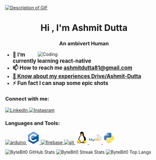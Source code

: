 [![Description of GIF](https://i.pinimg.com/originals/80/6e/de/806ede5583f088c6bdb788bf867f8064.gif)](https://i.pinimg.com/originals/80/6e/de/806ede5583f088c6bdb788bf867f8064.gif)
<h1 align="center">Hi , I'm Ashmit Dutta</h1>
<h3 align="center">An ambivert Human</h3>
<img align="right" alt="Coding" width="400" src="https://i.pinimg.com/originals/8d/62/1f/8d621f66f551b6a39072473d52280ff0.gif">


<ul>
  <li style="font-size: 1.2em; font-weight: bold;">🌱 I’m currently learning <strong>react-native</strong></li>
  <li style="font-size: 1.2em; font-weight: bold;">📫 How to reach me <a href = "ashmitdutta81@gmail.com"><strong>ashmitdutta81@gmail.com </strong></li>
  <li style="font-size: 1.2em; font-weight: bold;">📄 Know about my experiences <a href="https://drive.google.com/file/d/1jwBjBbtIgTPnYu3LUfr_2yHaaUcjUzWO/view?usp=drive_link"><strong>Drive/Ashmit-Dutta</strong></a></li>
  <li style="font-size: 1.2em; font-weight: bold;">⚡ Fun fact <strong>I can snap some epic shots</strong></li>
</ul>


<h3 align="left">Connect with me:</h3>
<p align="left">
  <a href="https://linkedin.com/in/https://www.linkedin.com/in/ashmit-dutta/" target="blank">
    <img align="center" src="https://raw.githubusercontent.com/rahuldkjain/github-profile-readme-generator/master/src/images/icons/Social/linked-in-alt.svg" alt="LinkedIn" height="30" width="40" />
  </a>
  <a href="https://instagram.com/https://www.instagram.com/jestjester_/" target="blank">
    <img align="center" src="https://raw.githubusercontent.com/rahuldkjain/github-profile-readme-generator/master/src/images/icons/Social/instagram.svg" alt="Instagram" height="30" width="40" />
  </a>
</p>

<h3 align="left">Languages and Tools:</h3>
<p align="left">
  <a href="https://www.arduino.cc/" target="_blank" rel="noreferrer">
    <img src="https://cdn.worldvectorlogo.com/logos/arduino-1.svg" alt="arduino" width="40" height="40"/>
  </a>
  <a href="https://www.cprogramming.com/" target="_blank" rel="noreferrer">
    <img src="https://raw.githubusercontent.com/devicons/devicon/master/icons/c/c-original.svg" alt="c" width="40" height="40"/>
  </a>
  <a href="https://firebase.google.com/" target="_blank" rel="noreferrer">
    <img src="https://www.vectorlogo.zone/logos/firebase/firebase-icon.svg" alt="firebase" width="40" height="40"/>
  </a>
  <a href="https://git-scm.com/" target="_blank" rel="noreferrer">
    <img src="https://www.vectorlogo.zone/logos/git-scm/git-scm-icon.svg" alt="git" width="40" height="40"/>
  </a>
  <a href="https://www.linux.org/" target="_blank" rel="noreferrer">
    <img src="https://raw.githubusercontent.com/devicons/devicon/master/icons/linux/linux-original.svg" alt="linux" width="40" height="40"/>
  </a>
  <a href="https://www.mysql.com/" target="_blank" rel="noreferrer">
    <img src="https://raw.githubusercontent.com/devicons/devicon/master/icons/mysql/mysql-original-wordmark.svg" alt="mysql" width="40" height="40"/>
  </a>
  <a href="https://www.python.org" target="_blank" rel="noreferrer">
    <img src="https://raw.githubusercontent.com/devicons/devicon/master/icons/python/python-original.svg" alt="python" width="40" height="40"/>
  </a>
</p>

<p align="left">
  <img src="https://github-readme-stats.vercel.app/api?username=ByteBit0&show_icons=true&locale=en&theme=dark" alt="ByteBit0 GitHub Stats" />
   <img src="https://github-readme-streak-stats.herokuapp.com/?user=ByteBit0&theme=dark" alt="ByteBit0 Streak Stats" />
  <img src="https://github-readme-stats.vercel.app/api/top-langs?username=ByteBit0&show_icons=true&locale=en&layout=compact&theme=dark" alt="ByteBit0 Top Langs" />
</p>
